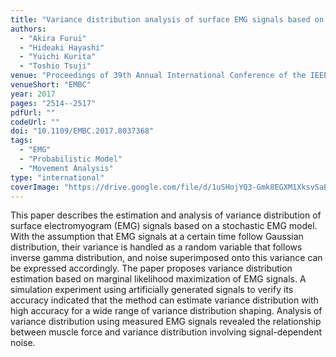 ```yaml
---
title: "Variance distribution analysis of surface EMG signals based on marginal maximum likelihood estimation"
authors:
  - "Akira Furui"
  - "Hideaki Hayashi"
  - "Yuichi Kurita"
  - "Toshio Tsuji"
venue: "Proceedings of 39th Annual International Conference of the IEEE Engineering in Medicine and Biology Society (EMBC2017)"
venueShort: "EMBC"
year: 2017
pages: "2514--2517"
pdfUrl: ""
codeUrl: ""
doi: "10.1109/EMBC.2017.8037368"
tags:
  - "EMG"
  - "Probabilistic Model"
  - "Movement Analysis"
type: "international"
coverImage: "https://drive.google.com/file/d/1uSHojYQ3-Gmk8EGXM1XksvSaBcyJYdlY/view?usp=sharing" 
---
```

This paper describes the estimation and analysis of variance distribution of surface electromyogram (EMG) signals based on a stochastic EMG model. With the assumption that EMG signals at a certain time follow Gaussian distribution, their variance is handled as a random variable that follows inverse gamma distribution, and noise superimposed onto this variance can be expressed accordingly. The paper proposes variance distribution estimation based on marginal likelihood maximization of EMG signals. A simulation experiment using artificially generated signals to verify its accuracy indicated that the method can estimate variance distribution with high accuracy for a wide range of variance distribution shaping. Analysis of variance distribution using measured EMG signals revealed the relationship between muscle force and variance distribution involving signal-dependent noise.
